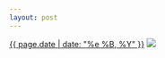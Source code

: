 ```yaml
---
layout: post
---
```


<p>
  <time><a href="/493">{{ page.date | date: "%e %B, %Y" }}</a></time>
  <a href="/493"><img src="{{ site.assets_url }}/493.jpg"/></a>
</p>

